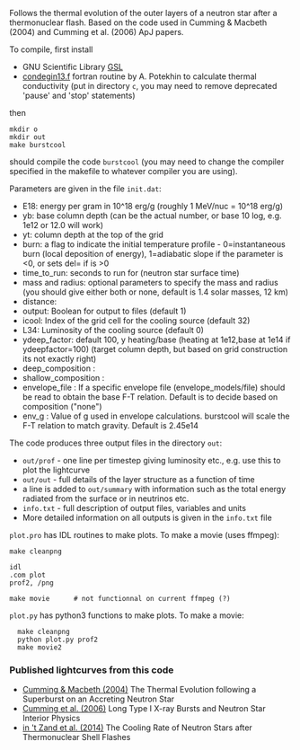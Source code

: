 Follows the thermal evolution of the outer layers of a neutron star after a thermonuclear flash. Based on the code used in Cumming & Macbeth (2004) and Cumming et al. (2006) ApJ papers.

To compile, first install

* GNU Scientific Library [GSL](http://www.gnu.org/software/gsl/) 
* [condegin13.f](http://www.ioffe.ru/astro/conduct/index.html) fortran routine by A. Potekhin to calculate thermal conductivity (put in directory `c`, you may need to remove deprecated 'pause' and 'stop' statements)

then

	mkdir o
	mkdir out
	make burstcool
	
should compile the code `burstcool` (you may need to change the compiler specified in the makefile to  whatever compiler you are using).

Parameters are given in the file `init.dat`:

* E18:	energy per gram in 10^18 erg/g   (roughly 1 MeV/nuc = 10^18 erg/g)
* yb:	base column depth (can be the actual number, or base 10 log, e.g. 1e12 or 12.0 will work)
* yt:	column depth at the top of the grid 
* burn:	a flag to indicate the initial temperature profile - 0=instantaneous burn (local deposition of energy), 1=adiabatic slope if the parameter <slope> is <0, or sets del=<slope> if <slope> is >0
* time_to_run:	seconds to run for (neutron star surface time)
* mass and radius: optional parameters to specify the mass and radius (you should give either both or none, default is 1.4 solar masses, 12 km)
* distance: 
* output: Boolean for output to files (default 1)
* icool: Index of the grid cell for the cooling source (default 32)
* L34: Luminosity of the cooling source (default 0)
* ydeep_factor: default 100, y heating/base (heating at 1e12,base at 1e14 if ydeepfactor=100) (target column depth,
but based on grid construction its not exactly right)
* deep_composition : 
* shallow_composition : 
* envelope_file : If a specific envelope file (envelope_models/file) should be read to obtain the base F-T relation.  Default is to decide based on composition ("none")
* env_g : Value of g used in envelope calculations. burstcool will scale the F-T relation to match gravity. Default is 2.45e14

	
The code produces three output files in the directory `out`:

* `out/prof` -  one line per timestep giving luminosity etc., e.g. use this to plot the lightcurve
* `out/out`  -  full details of the layer structure as a function of time
* a line is added to `out/summary` with information such as the total energy radiated from the surface or in neutrinos etc.
* `info.txt` - full description of output files, variables and units
* More detailed information on all outputs is given in the `info.txt` file

`plot.pro` has IDL routines to make plots. To make a movie (uses ffmpeg):

	make cleanpng
	
	idl
	.com plot
	prof2, /png
	
	make movie      # not functionnal on current ffmpeg (?)
    
`plot.py` has python3 functions to make plots. To make a movie:

      make cleanpng
      python plot.py prof2
      make movie2

### Published lightcurves from this code

* [Cumming & Macbeth (2004)](http://lanl.arxiv.org/astro-ph/0401317) The Thermal Evolution following a Superburst on an Accreting Neutron Star
* [Cumming et al. (2006)](http://lanl.arxiv.org/astro-ph/0508432) Long Type I X-ray Bursts and Neutron Star Interior Physics
* [in 't Zand et al. (2014)](http://lanl.arxiv.org/abs/1312.5234) The Cooling Rate of Neutron Stars after Thermonuclear Shell Flashes
